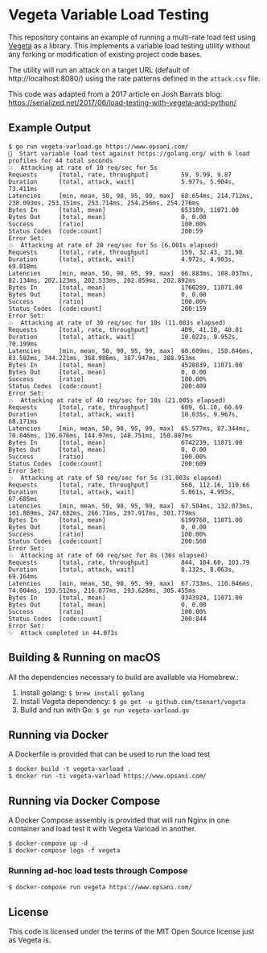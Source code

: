 # Vegeta Variable Load Testing

This repository contains an example of running a multi-rate load test using [Vegeta](https://github.com/tsenart/vegeta)
as a library. This implements a variable load testing utility without any forking or modification of existing project code bases.

The utility will run an attack on a target URL (default of http://localhost:8080/) using the rate patterns defined in the `attack.csv` file.

This code was adapted from a 2017 article on Josh Barrats blog: https://serialized.net/2017/06/load-testing-with-vegeta-and-python/

## Example Output

```console
$ go run vegeta-varload.go https://www.opsani.com/
🚀  Start variable load test against https://golang.org/ with 6 load profiles for 44 total seconds
💥  Attacking at rate of 10 req/sec for 5s
Requests      [total, rate, throughput]         59, 9.99, 9.87
Duration      [total, attack, wait]             5.977s, 5.904s, 73.411ms
Latencies     [min, mean, 50, 90, 95, 99, max]  68.654ms, 214.712ms, 238.093ms, 253.151ms, 253.714ms, 254.256ms, 254.276ms
Bytes In      [total, mean]                     653189, 11071.00
Bytes Out     [total, mean]                     0, 0.00
Success       [ratio]                           100.00%
Status Codes  [code:count]                      200:59
Error Set:
💥  Attacking at rate of 20 req/sec for 5s (6.001s elapsed)
Requests      [total, rate, throughput]         159, 32.43, 31.98
Duration      [total, attack, wait]             4.972s, 4.903s, 69.018ms
Latencies     [min, mean, 50, 90, 95, 99, max]  66.883ms, 108.037ms, 82.134ms, 202.123ms, 202.533ms, 202.859ms, 202.892ms
Bytes In      [total, mean]                     1760289, 11071.00
Bytes Out     [total, mean]                     0, 0.00
Success       [ratio]                           100.00%
Status Codes  [code:count]                      200:159
Error Set:
💥  Attacking at rate of 30 req/sec for 10s (11.003s elapsed)
Requests      [total, rate, throughput]         409, 41.10, 40.81
Duration      [total, attack, wait]             10.022s, 9.952s, 70.199ms
Latencies     [min, mean, 50, 90, 95, 99, max]  68.609ms, 158.846ms, 83.582ms, 344.221ms, 368.986ms, 387.947ms, 388.953ms
Bytes In      [total, mean]                     4528039, 11071.00
Bytes Out     [total, mean]                     0, 0.00
Success       [ratio]                           100.00%
Status Codes  [code:count]                      200:409
Error Set:
💥  Attacking at rate of 40 req/sec for 10s (21.005s elapsed)
Requests      [total, rate, throughput]         609, 61.10, 60.69
Duration      [total, attack, wait]             10.035s, 9.967s, 68.171ms
Latencies     [min, mean, 50, 90, 95, 99, max]  65.577ms, 87.344ms, 70.846ms, 136.676ms, 144.97ms, 148.751ms, 150.887ms
Bytes In      [total, mean]                     6742239, 11071.00
Bytes Out     [total, mean]                     0, 0.00
Success       [ratio]                           100.00%
Status Codes  [code:count]                      200:609
Error Set:
💥  Attacking at rate of 50 req/sec for 5s (31.003s elapsed)
Requests      [total, rate, throughput]         560, 112.16, 110.66
Duration      [total, attack, wait]             5.061s, 4.993s, 67.685ms
Latencies     [min, mean, 50, 90, 95, 99, max]  67.504ms, 132.073ms, 101.869ms, 247.682ms, 266.71ms, 297.917ms, 301.779ms
Bytes In      [total, mean]                     6199760, 11071.00
Bytes Out     [total, mean]                     0, 0.00
Success       [ratio]                           100.00%
Status Codes  [code:count]                      200:560
Error Set:
💥  Attacking at rate of 60 req/sec for 8s (36s elapsed)
Requests      [total, rate, throughput]         844, 104.68, 103.79
Duration      [total, attack, wait]             8.132s, 8.063s, 69.164ms
Latencies     [min, mean, 50, 90, 95, 99, max]  67.733ms, 110.846ms, 74.004ms, 193.512ms, 216.077ms, 293.628ms, 305.455ms
Bytes In      [total, mean]                     9343924, 11071.00
Bytes Out     [total, mean]                     0, 0.00
Success       [ratio]                           100.00%
Status Codes  [code:count]                      200:844
Error Set:
✨  Attack completed in 44.073s
```

## Building & Running on macOS

All the dependencies necessary to build are available via Homebrew.:

1. Install golang: `$ brew install golang`
2. Install Vegeta dependency: `$ go get -u github.com/tsenart/vegeta`
3. Build and run with Go: `$ go run vegeta-varload.go`

## Running via Docker

A Dockerfile is provided that can be used to run the load test

```console
$ docker build -t vegeta-varload .
$ docker run -ti vegeta-varload https://www.opsani.com/
```

## Running via Docker Compose

A Docker Compose assembly is provided that will run Nginx in one container and load test it with Vegeta Varload in another.

```console
$ docker-compose up -d
$ docker-compose logs -f vegeta
```

### Running ad-hoc load tests through Compose

```console
$ docker-compose run vegeta https://www.opsani.com/
```

## License

This code is licensed under the terms of the MIT Open Source license just as Vegeta is.
